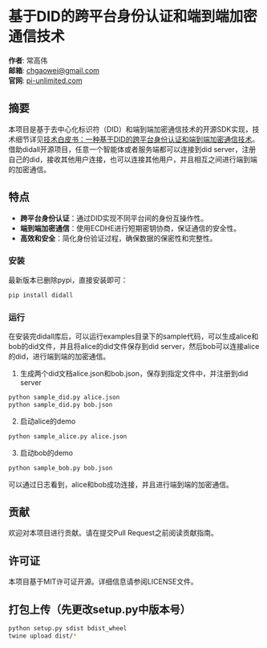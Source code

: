 # 基于DID的跨平台身份认证和端到端加密通信技术

**作者**: 常高伟  
**邮箱**: chgaowei@gmail.com  
**官网**: [pi-unlimited.com](http://pi-unlimited.com)  

## 摘要

本项目是基于去中心化标识符（DID）和端到端加密通信技术的开源SDK实现，技术细节详见[技术白皮书：一种基于DID的跨平台身份认证和端到端加密通信技术](https://egp0uc2jnx.feishu.cn/wiki/JyaIwTwngiWi9qkJjjycI4XcnXe?from=from_copylink)。
借助didall开源项目，任意一个智能体或者服务端都可以连接到did server，注册自己的did，接收其他用户连接，也可以连接其他用户，并且相互之间进行端到端的加密通信。

## 特点

- **跨平台身份认证**：通过DID实现不同平台间的身份互操作性。
- **端到端加密通信**：使用ECDHE进行短期密钥协商，保证通信的安全性。
- **高效和安全**：简化身份验证过程，确保数据的保密性和完整性。

### 安装

最新版本已删除pypi，直接安装即可：

```bash
pip install didall
```

### 运行

在安装完didall库后，可以运行examples目录下的sample代码，可以生成alice和bob的did文件，并且将alice的did文件保存到did server，然后bob可以连接alice的did，进行端到端的加密通信。

1. 生成两个did文档alice.json和bob.json，保存到指定文件中，并注册到did server
```bash
python sample_did.py alice.json
python sample_did.py bob.json
```

2. 启动alice的demo
```bash
python sample_alice.py alice.json
```

3. 启动bob的demo
```bash
python sample_bob.py bob.json
```

可以通过日志看到，alice和bob成功连接，并且进行端到端的加密通信。

## 贡献

欢迎对本项目进行贡献。请在提交Pull Request之前阅读贡献指南。

## 许可证
    
本项目基于MIT许可证开源。详细信息请参阅LICENSE文件。


## 打包上传（先更改setup.py中版本号）

```bash
python setup.py sdist bdist_wheel 
twine upload dist/*        
```